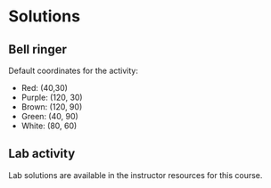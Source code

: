 # Solutions
## Bell ringer
Default coordinates for the activity:
- Red: (40,30)
- Purple: (120, 30)
- Brown: (120, 90)
- Green: (40, 90)
- White: (80, 60)
## Lab activity
Lab solutions are available in the instructor resources for this course.

